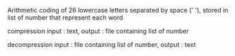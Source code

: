 Arithmetic coding of 26 lowercase letters separated by space (' '), stored in list of number that represent each word

compression
input : text, output : file containing list of number

decompression
input : file containing list of number, output : text

